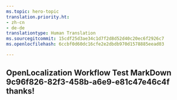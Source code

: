 ```yaml
---
ms.topic: hero-topic
translation.priority.ht:
- zh-cn
- de-de
translationtype: Human Translation
ms.sourcegitcommit: 15cdf25d3ae34c1d7f2d8d52d40c20ec6f2926c7
ms.openlocfilehash: 6ccbf0d60dc16cfe2e2dbdb970d1578885eead03

---
```

## OpenLocalization Workflow Test MarkDown 9c96f826-82f3-458b-a6e9-e81c47e46c4f thanks!



<!--HONumber=Sep16_HO1-->


